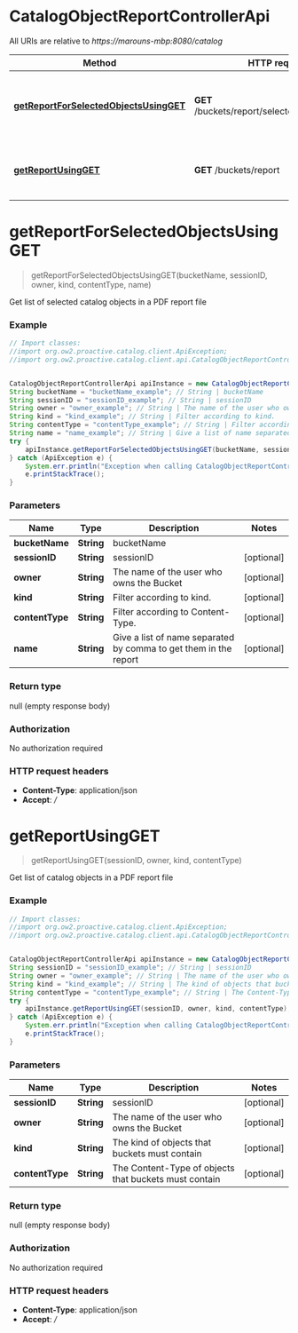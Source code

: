 # CatalogObjectReportControllerApi

All URIs are relative to *https://marouns-mbp:8080/catalog*

Method | HTTP request | Description
------------- | ------------- | -------------
[**getReportForSelectedObjectsUsingGET**](CatalogObjectReportControllerApi.md#getReportForSelectedObjectsUsingGET) | **GET** /buckets/report/selected/{bucketName} | Get list of selected catalog objects in a PDF report file
[**getReportUsingGET**](CatalogObjectReportControllerApi.md#getReportUsingGET) | **GET** /buckets/report | Get list of catalog objects in a PDF report file


<a name="getReportForSelectedObjectsUsingGET"></a>
# **getReportForSelectedObjectsUsingGET**
> getReportForSelectedObjectsUsingGET(bucketName, sessionID, owner, kind, contentType, name)

Get list of selected catalog objects in a PDF report file

### Example
```java
// Import classes:
//import org.ow2.proactive.catalog.client.ApiException;
//import org.ow2.proactive.catalog.client.api.CatalogObjectReportControllerApi;


CatalogObjectReportControllerApi apiInstance = new CatalogObjectReportControllerApi();
String bucketName = "bucketName_example"; // String | bucketName
String sessionID = "sessionID_example"; // String | sessionID
String owner = "owner_example"; // String | The name of the user who owns the Bucket
String kind = "kind_example"; // String | Filter according to kind.
String contentType = "contentType_example"; // String | Filter according to Content-Type.
String name = "name_example"; // String | Give a list of name separated by comma to get them in the report
try {
    apiInstance.getReportForSelectedObjectsUsingGET(bucketName, sessionID, owner, kind, contentType, name);
} catch (ApiException e) {
    System.err.println("Exception when calling CatalogObjectReportControllerApi#getReportForSelectedObjectsUsingGET");
    e.printStackTrace();
}
```

### Parameters

Name | Type | Description  | Notes
------------- | ------------- | ------------- | -------------
 **bucketName** | **String**| bucketName |
 **sessionID** | **String**| sessionID | [optional]
 **owner** | **String**| The name of the user who owns the Bucket | [optional]
 **kind** | **String**| Filter according to kind. | [optional]
 **contentType** | **String**| Filter according to Content-Type. | [optional]
 **name** | **String**| Give a list of name separated by comma to get them in the report | [optional]

### Return type

null (empty response body)

### Authorization

No authorization required

### HTTP request headers

 - **Content-Type**: application/json
 - **Accept**: */*

<a name="getReportUsingGET"></a>
# **getReportUsingGET**
> getReportUsingGET(sessionID, owner, kind, contentType)

Get list of catalog objects in a PDF report file

### Example
```java
// Import classes:
//import org.ow2.proactive.catalog.client.ApiException;
//import org.ow2.proactive.catalog.client.api.CatalogObjectReportControllerApi;


CatalogObjectReportControllerApi apiInstance = new CatalogObjectReportControllerApi();
String sessionID = "sessionID_example"; // String | sessionID
String owner = "owner_example"; // String | The name of the user who owns the Bucket
String kind = "kind_example"; // String | The kind of objects that buckets must contain
String contentType = "contentType_example"; // String | The Content-Type of objects that buckets must contain
try {
    apiInstance.getReportUsingGET(sessionID, owner, kind, contentType);
} catch (ApiException e) {
    System.err.println("Exception when calling CatalogObjectReportControllerApi#getReportUsingGET");
    e.printStackTrace();
}
```

### Parameters

Name | Type | Description  | Notes
------------- | ------------- | ------------- | -------------
 **sessionID** | **String**| sessionID | [optional]
 **owner** | **String**| The name of the user who owns the Bucket | [optional]
 **kind** | **String**| The kind of objects that buckets must contain | [optional]
 **contentType** | **String**| The Content-Type of objects that buckets must contain | [optional]

### Return type

null (empty response body)

### Authorization

No authorization required

### HTTP request headers

 - **Content-Type**: application/json
 - **Accept**: */*

